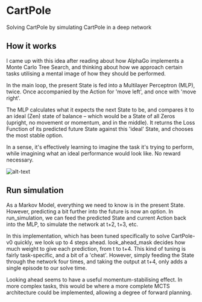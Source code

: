 # CartPole
Solving CartPole by simulating CartPole in a deep network

## How it works
I came up with this idea after reading about how AlphaGo implements a Monte Carlo Tree Search, and thinking about how we approach certain tasks utilising a mental image of how they should be performed.

In the main loop, the present State is fed into a Multilayer Perceptron (MLP), twice. Once accompanied by the Action for 'move left', and once with 'move right'.

The MLP calculates what it expects the next State to be, and compares it to an ideal (Zen) state of balance – which would be a State of all Zeros (upright, no movement or momentum, and in the middle). It returns the Loss Function of its predicted future State against this 'ideal' State, and chooses the most stable option.

In a sense, it's effectively learning to imagine the task it's trying to perform, while imagining what an ideal performance would look like. No reward necessary.

![alt-text](https://i.imgur.com/UI3nbsg.png)

## Run simulation
As a Markov Model, everything we need to know is in the present State. However, predicting a bit further into the future is now an option. In run_simulation, we can feed the predicted State and current Action back into the MLP, to simulate the network at t+2, t+3, etc.

In this implementation, which has been tuned specifically to solve CartPole-v0 quickly, we look up to 4 steps ahead. look_ahead_mask decides how much weight to give each prediction, from t to t+4. This kind of tuning is fairly task-specific, and a bit of a 'cheat'. However, simply feeding the State through the network four times, and taking the output at t+4, only adds a single episode to our solve time.

Looking ahead seems to have a useful momentum-stabilising effect. In more complex tasks, this would be where a more complete MCTS architecture could be implemented, allowing a degree of forward planning.
